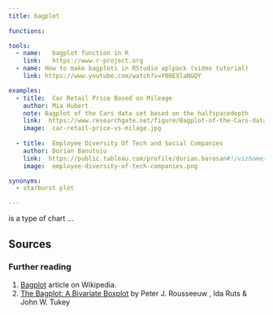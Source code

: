 ```yaml
---
title: bagplot
  
functions:

tools:
  - name:   bagplot function in R
    link:   https://www.r-project.org
  - name: How to make bagplots in RStudio aplpack (video tutorial)
    link: https://www.youtube.com/watch?v=Y00EXlaNGQY

examples:
  - title:  Car Retail Price Based on Mileage
    author: Mia Hubert
    note: Bagplot of the Cars data set based on the halfspacedepth
    link:  https://www.researchgate.net/figure/Bagplot-of-the-Cars-data-set-based-on-the-halfspacedepth_fig2_229885194
    image:  car-retail-price-vs-milage.jpg
    
  - title:  Employee Diversity Of Tech and Social Companies
    author: Dorian Banutoiu
    link:  https://public.tableau.com/profile/dorian.barosan#!/vizhome/Pathtodiversity/Dashboard1
    image:  employee-diversity-of-tech-companies.png

synonyms:
  - starburst plot

---
```


is a type of chart  ...

<!--more-->


## Sources

### Further reading
1. [Bagplot](https://en.wikipedia.org/wiki/Bagplot) article on Wikipedia.
2. [The Bagplot: A Bivariate Boxplot](https://www.tandfonline.com/doi/abs/10.1080/00031305.1999.10474494) by Peter J. Rousseeuw , Ida Ruts & John W. Tukey
<!-- The Paper:   The Bagplot: A Bivariate Boxplot by Peter J. Rousseeuw , Ida Ruts & John W. Tukey   https://www.tandfonline.com/doi/abs/10.1080/00031305.1999.10474494 -->


<!-- Gemplot - 3D variation of boxplot/bagplot -->
